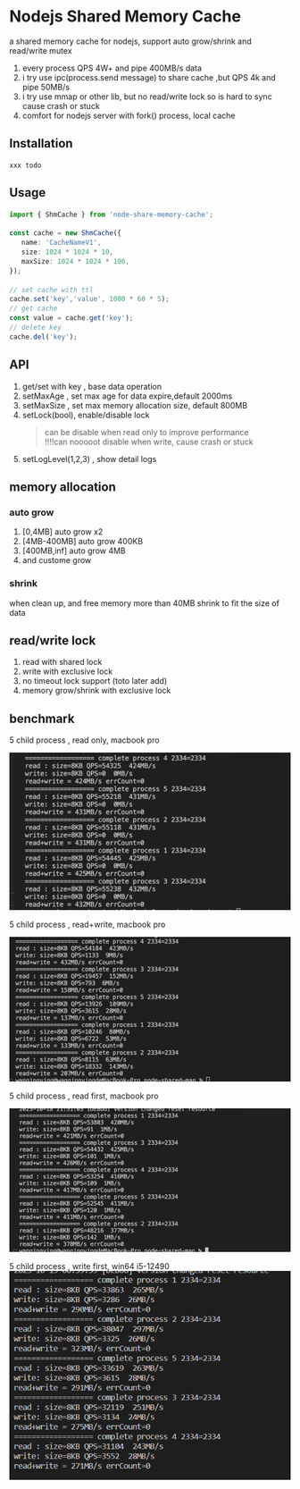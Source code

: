 # Nodejs Shared Memory Cache

a shared memory cache for nodejs, support auto grow/shrink and read/write mutex
1. every process QPS 4W+  and pipe 400MB/s data
2. i try use ipc(process.send message) to share cache ,but QPS 4k and pipe 50MB/s
3. i try use mmap or other lib, but no read/write lock so is hard to sync cause crash or stuck
4. comfort for nodejs server with fork() process, local cache

## Installation

    xxx todo 

## Usage

```typescript
import { ShmCache } from 'node-share-memory-cache';

const cache = new ShmCache({
   name: 'CacheNameV1',
   size: 1024 * 1024 * 10,
   maxSize: 1024 * 1024 * 100,
});

// set cache with ttl
cache.set('key','value', 1000 * 60 * 5);
// get cache
const value = cache.get('key');
// delete key
cache.del('key');


```

## API
1. get/set with key , base data operation
2. setMaxAge , set max age for data expire,default 2000ms
3. setMaxSize , set max memory allocation size, default 800MB
4. setLock(bool), enable/disable lock
   > can be disable when read only to improve performance  
   > !!!!can nooooot disable when write, cause crash or stuck
5. setLogLevel(1,2,3) , show detail logs

## memory allocation

### auto grow
1.  [0,4MB] auto grow x2 
2.  [4MB-400MB] auto grow 400KB
3.  [400MB,inf] auto grow 4MB
4.  and custome grow

### shrink
when clean up, and free memory more than 40MB
shrink to fit the size of data

## read/write lock
1. read with shared lock    
2. write with exclusive lock
3. no timeout lock support (toto later add)
4. memory grow/shrink with exclusive lock

## benchmark
5 child process , read only, macbook pro 

   ![read_only](imgs/read_only.png)

5 child process , read+write, macbook pro

   ![write_only](imgs/read_and_write.png)

5 child process , read first, macbook pro

   ![write_only](imgs/read_first.png)
   
5 child process , write first, win64 i5-12490 
![img.png](imgs/win64-read-write.PNG)